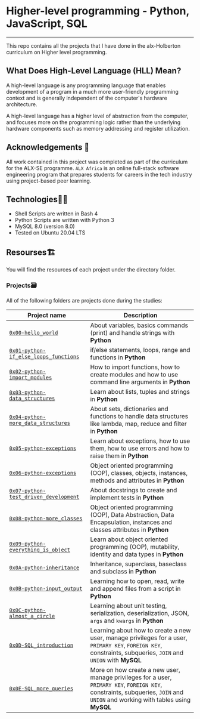 # Higher-level programming - Python, JavaScript, SQL
<hr/>
This repo contains all the projects that I have done in the alx-Holberton curriculum on Higher level programming.

## What Does High-Level Language (HLL) Mean?
A high-level language is any programming language that enables development of a program in a much more user-friendly programming context and is generally independent of the computer's hardware architecture.

A high-level language has a higher level of abstraction from the computer, and focuses more on the programming logic rather than the underlying hardware components such as memory addressing and register utilization.


## Acknowledgements 🙏
All work contained in this project was completed as part of the curriculum for the ALX-SE programme. `ALX Africa` is an online full-stack software engineering program that prepares students for careers in the tech industry using project-based peer learning. 

## Technologies:technologist:
- Shell Scripts are written in Bash 4
- Python Scripts are written with Python 3
- MySQL 8.0 (version 8.0)
- Tested on Ubuntu 20.04 LTS
## Resourses:building_construction:
You will find the resources of each project under the directory folder.
<br>

### Projects:card_file_box:
All of the following folders are projects done during the studies:

Project name | Description |
| ------------ | ----------- |
| [`0x00-hello_world`](https://github.com/nickssilver/alx-higher_level_programming/tree/master/0x00-python-hello_world) | About variables, basics commands (print) and handle strings with **Python** |
| [`0x01-python-if_else_loops_functions`](https://github.com/nickssilver/alx-higher_level_programming/tree/master/0x01-python-if_else_loops_functions) | if/else statements, loops, range and functions in **Python** |
| [`0x02-python-import_modules`](https://github.com/nickssilver/alx-higher_level_programming/tree/master/0x02-python-import_modules) | How to import functions, how to create modules and how to use command line arguments in **Python** |
| [`0x03-python-data_structures`](https://github.com/nickssilver/alx-higher_level_programming/tree/master/0x03-python-data_structures) |  Learn about lists, tuples and strings in **Python** |
| [`0x04-python-more_data_structures`](https://github.com/nickssilver/alx-higher_level_programming/tree/master/0x04-python-more_data_structures) |  About sets, dictionaries and functions to handle data structures like lambda, map, reduce and filter in **Python** |
| [`0x05-python-exceptions`](https://github.com/nickssilver/alx-higher_level_programming/tree/master/0x05-python-exceptions) | Learn about exceptions, how to use them, how to use errors and how to raise them in **Python** |
| [`0x06-python-exceptions`](https://github.com/nickssilver/alx-higher_level_programming/tree/master/0x06-python-classes) | Object oriented programming (OOP), classes, objects, instances, methods and attributes in **Python** |
| [`0x07-python-test_driven_development`](https://github.com/nickssilver/alx-higher_level_programming/tree/master/0x07-python-test_driven_development) | About docstrings to create and implement tests in **Python** |
| [`0x08-python-more_classes`](https://github.com/nickssilver/alx-higher_level_programming/tree/master/0x08-python-more_classes) |  Object oriented programming (OOP), Data Abstraction, Data Encapsulation, instances and classes attributes in **Python** |
| [`0x09-python-everything_is_object`](https://github.com/nickssilver/alx-higher_level_programming/tree/master/0x09-python-everything_is_object) |  Learn about object oriented programming (OOP), mutability, identity and data types in **Python** |
| [`0x0A-python-inheritance`](https://github.com/nickssilver/alx-higher_level_programming/tree/master/0x0A-python-inheritance) |  Inheritance, superclass, baseclass and subclass in **Python** |
| [`0x0B-python-input_output`](https://github.com/nickssilver/alx-higher_level_programming/tree/master/0x0B-python-input_output) | Learning how to open, read, write and append files from a script in **Python** |
| [`0x0C-python-almost_a_circle`](https://github.com/nickssilver/alx-higher_level_programming/tree/master/0x0C-python-almost_a_circle) | Learning about unit testing, serialization, deserialization, JSON, `args` and `kwargs` in **Python** |
| [`0x0D-SQL_introduction`](https://github.com/nickssilver/alx-higher_level_programming/tree/master/0x0E-SQL_more_queries) | Learning about how to create a new user, manage privileges for a user, `PRIMARY KEY`, `FOREIGN KEY`, constraints, subqueries, `JOIN` and `UNION` with **MySQL** |
| [`0x0E-SQL_more_queries`](https://github.com/nickssilver/alx-higher_level_programming/tree/master/0x0E-SQL_more_queries) | More on how create a new user, manage privileges for a user, `PRIMARY KEY`, `FOREIGN KEY`, constraints, subqueries, `JOIN` and `UNION`  and working with tables using **MySQL** |
<br>


